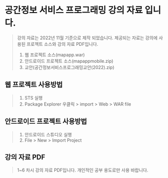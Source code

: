# 공간정보 서비스 프로그래밍 강의 자료 입니다.
> 강의 자료는 2022년 11월 기준으로 제작 되었습니다.
> 제공되는 자료는 강의에 사용된 프로젝트 소스와 강의 자료 PDF입니다.
>    1. 웹 프로젝트 소스(mapapp.war)
>    2. 안드로이드 프로젝트 소스(mapappmobile.zip)
>    3. 교안(공간정보서비스프로그래밍교안(2022).zip)


## 웹 프로젝트 사용방법
> 1. STS 실행
> 2. Package Explorer 우클릭 > import > Web > WAR file


## 안드로이드 프로젝트 사용방법
> 1. 안드로이드 스튜디오 실행
> 2. File > New > Import Project


## 강의 자료 PDF 
> 1~6 차시 강의 자료 PDF입니다.
> 개인적인 공부 용도로만 사용 바랍니다.
